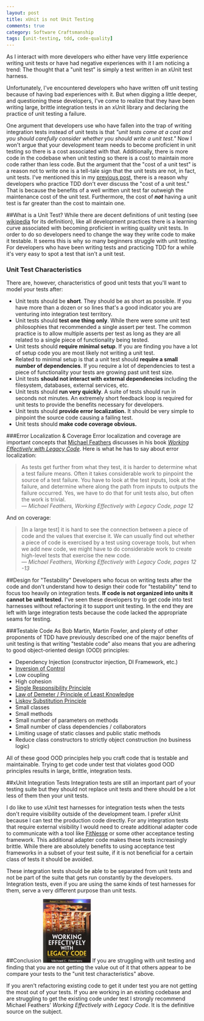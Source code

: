 ```yaml
---
layout: post
title: xUnit is not Unit Testing
comments: true
category: Software Craftsmanship
tags: [unit-testing, tdd, code-quality]
---
```

As I interact with more developers who either have very little experience writing unit tests or have had negative experiences with it I am noticing a trend: The thought that a "unit test" is simply a test written in an xUnit test harness. 

Unfortunately, I've encountered developers who have written off unit testing because of having bad experiences with it. But when digging a little deeper, and questioning these developers, I've come to realize that they have been writing large, brittle integration tests in an xUnit library and declaring the practice of unit testing a failure. 
<!--more-->

One argument that developers use who have fallen into the trap of writing integration tests instead of unit tests is that _"unit tests come at a cost and you should carefully consider whether you should write a unit test."_ Now I won't argue that your development team needs to become proficient in unit testing so there is a cost associated with that. Additionally, there is more code in the codebase when unit testing so there is a cost to maintain more code rather than less code. But the argument that the "cost of a unit test" is a reason not to write one is a tell-tale sign that the unit tests are not, in fact, unit tests. I've mentioned this in my [previous post](/2014/10/11/the-appropriate-size-for-a-test.html "The Appropriate Size For A Test"), there is a reason why developers who practice TDD don't ever discuss the "cost of a unit test." That is because the benefits of a well written unit test far outweigh the maintenance cost of the unit test. Furthermore, the cost of **_not_** having a unit test is far greater than the cost to maintain one.

##What is a Unit Test?
While there are decent definitions of unit testing (see [wikipedia](http://en.wikipedia.org/wiki/Unit_testing "Unit Testing") for its definition), like all development practices there is a learning curve associated with becoming proficient in writing quality  unit tests. In order to do so developers need to change the way they write code to make it testable. It seems this  is why so many beginners struggle with unit testing. For developers who have been writing tests and practicing TDD for a while it's very easy to spot a test that isn't a unit test.

### Unit Test Characteristics
There are, however, characteristics of good unit tests that you'll want to model your tests after:
  
* Unit tests should be **short**. They should be as short as possible. If you have more than a dozen or so lines that's a good indicator you are venturing into integration test territory. 
* Unit tests should **test one thing only**. While there were some unit test philosophies that recommended a single assert per test. The common practice is to allow multiple asserts per test as long as they are all related to a single piece of functionality being tested.
* Unit tests should **require minimal setup**. If you are finding you have a lot of setup code you are most likely not writing a unit test.
* Related to minimal setup is that a unit test should **require a small number of dependencies**. If you require a lot of dependencies to test a piece of functionality your tests are growing past unit test size.
* Unit tests **should not interact with external dependencies** including the filesystem, databases, external services, etc.
* Unit tests should **run very quickly**. A suite of tests should run in seconds not minutes. An extremely short feedback loop is required for unit tests to provide the benefits necessary for developers.
* Unit tests should **provide error localization.** It should be very simple to pinpoint the source code causing a failing test.
* Unit tests should **make code coverage obvious.** 

###Error Localization & Coverage
Error localization and coverage are important concepts that [Michael Feathers](https://twitter.com/mfeathers "Michael Feathers' Twitter Account") discusses in his book [_Working Effectively with Legacy Code_](http://www.amazon.com/Working-Effectively-Legacy-Michael-Feathers/dp/0131177052/ref=sr_1_1?ie=UTF8&qid=1417864348&sr=8-1&keywords=working+effectively+with+legacy+code). Here is what he has to say about error localization:

> As tests get further from what they test, it is harder to determine what a test failure means. Often it takes considerable work to pinpoint the source of a test failure. You have to look at the test inputs,
look at the failure, and determine where along the path from inputs to outputs the failure occurred. Yes, we have to do that for unit tests also, but often the work is trivial.  
&mdash; _Michael Feathers, Working Effectively with Legacy Code, page 12_

And on coverage:  

>[In a large test] it is hard to see the connection between a piece of code and the
values that exercise it. We can usually find out whether a piece of code is exercised by a test using coverage tools, but when we add new code, we might have to do considerable work to create high-level tests that exercise
the new code.  
&mdash; _Michael Feathers, Working Effectively with Legacy Code, pages 12 -13_

##Design for "Testability"
Developers who focus on writing tests after the code and don't understand how to design their code for "testability" tend to focus too heavily on integration tests. **If code is not organized into units it cannot be unit tested.** I've seen these developers try to get code into test harnesses without refactoring it to support unit testing. In the end they are left with large integration tests because the code lacked the appropriate seams for testing.  

###Testable Code
As Bob Martin, Martin Fowler, and plenty of other proponents of TDD have previously described one of the major benefits of unit testing is that writing "testable code" also means that you are adhering to good object-oriented design (OOD) principles:

* Dependency Injection (constructor injection, DI Framework, etc.)
* [Inversion of Control](http://en.wikipedia.org/wiki/Inversion_of_control "IOC")
* Low coupling
* High cohesion
* [Single Responsibility Principle](http://en.wikipedia.org/wiki/Single_responsibility_principle "SRP")
* [Law of Demeter / Principle of Least Knowledge](http://en.wikipedia.org/wiki/Law_of_Demeter "Law Of Demeter")
* [Liskov Substitution Principle](http://en.wikipedia.org/wiki/Liskov_substitution_principle "Liskov Substitution Principle")
* Small classes
* Small methods
* Small number of parameters on methods
* Small number of class dependencies / collaborators
* Limiting usage of static classes and public static methods
* Reduce class constructors to strictly object construction (no business logic)

All of these good OOD principles help you craft code that is testable and maintainable. Trying to get code under test that violates good OOD principles results in large, brittle, integration tests.

##xUnit Integration Tests
Integration tests are still an important part of your testing suite but they should not replace unit tests and there should be a lot less of them then your unit tests.

I do like to use xUnit test harnesses for integration tests when the tests don't require visibility outside of the development team. I prefer xUnit because I can test the production code directly. For any integration tests that require external visibility I would need to create additional adapter code to communicate with a tool like [FitNesse](http://www.fitnesse.org/ "FitNesse") or some other acceptance testing framework. This additional adapter code makes these tests increasingly brittle. While there are absolutely benefits to using acceptance test frameworks in a subset of your test suite, if it is not beneficial for a certain class of tests it should be avoided.

These integration tests should be able to be separated from unit tests and not be part of the suite that gets run constantly by the developers. Integration tests, even if you are using the same kinds of test harnesses for them, serve a very different purpose than unit tests.

##Conclusion
<img src='/images/workingEffectivelyWithLegacyCode.jpg' width='25%' height='25%' class='post-image' />
If you are struggling with unit testing and finding that you are not getting the value out of it that others appear to be compare your tests to the "unit test characteristics" above. 

If you aren't refactoring existing code to get it under test you are not getting the most out of your tests. If you are working in an existing codebase and are struggling to get the existing code under test I strongly recommend Michael Feathers' _Working Effectively with Legacy Code_. It is the definitive source on the subject.  

<div style='clear:both'></div>
